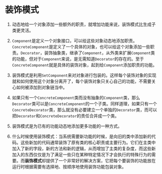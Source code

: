 # 装饰模式

1. 动态地给一个对象添加一些额外的职责，就增加功能来说，装饰模式比生成子类更灵活。

2. `Component`是定义一个对象接口，可以给这些对象动态地添加职责。`ConcreteComponent`是定义了一个具体的对象，也可以给这个对象添加一些职责。`Decorator`，装饰抽象类，继承了`Component`，从外类来扩展`Component`类的功能，但对于`Component`来说，是无需知道`Decorator`的存在的。至于`ConcreteComponent`就是具体的装饰对象，起到给`Component`添加职责的功能。

3. 装饰模式是利用`SetComponent`来对对象进行包装的。这样每个装饰对象的实现就和如何使用这个对象分离开了，每个装饰对象只关心自己的功能，不需要关心如何被添加到对象链当中。

4. 如果只有一个`ConcreteComponent`类而没有抽象的`Component`类，那么`Decorator`类可以是`ConcreteComponent`的一个子类。同样道理，如果只有一个`ConcreteDecorator`类，那么就没有必要建立一个单独的`Decorator`类，而可以把`Decorator`和`ConcreteDecorator`的责任合并成一个类。

5. 装饰模式是为已有的功能动态地添加更多功能的一种方式。

6. 什么时候使用装饰模式：当系统需要新功能的时候，是向旧的类中添加新的代码。这些新加的代码通常装饰了原有类的核心职责或主要行为。它们在主类中加入了新的字段，新的方法和新的逻辑，从而增加了主类的复杂度，而这些新加入的东西仅仅是为了满足一些只在某种特定情况下才会执行的特殊行为的需要。而**装饰模式**却提供了一个非常好的解决方案，它把每个要装饰的功能放在运行时根据需要有选择地、按顺序地使用装饰功能包装对象。
